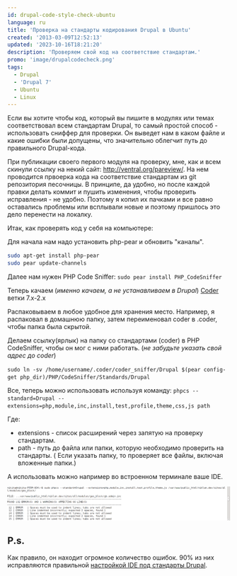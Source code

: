 ```yaml
---
id: drupal-code-style-check-ubuntu
language: ru
title: 'Проверка на стандарты кодирования Drupal в Ubuntu'
created: '2013-03-09T12:52:13'
updated: '2023-10-16T18:21:20'
description: 'Проверяем свой код на соответствие стандартам.'
promo: 'image/drupalcodecheck.png'
tags:
  - Drupal
  - 'Drupal 7'
  - Ubuntu
  - Linux
---
```


Если вы хотите чтобы код, который вы пишите в модулях или темах соответствовал
всем стандартам Drupal, то самый простой способ - использовать сниффер для
проверки. Он выведет нам в каком файле и какие ошибки были допущены, что
значительно облегчит путь до правильного Drupal-кода.

При публикации своего первого модуля на проверку, мне, как и всем скинули ссылку
на некий сайт: http://ventral.org/pareview/. На нем проводится првоерка кода на
соответствие стандартам из git репозитория песочницы. В принципе, да удобно, но
после каждой правки делать коммит и пушить изменения, чтобы проверить
исправления - не удобно. Поэтому я копил их пачками и все равно оставались
проблемы или всплывали новые и поэтому пришлось это дело перенести на локалку.

Итак, как проверять код у себя на компьютере:

Для начала нам надо установить php-pear и обновить "каналы".

```bash
sudo apt-get install php-pear
sudo pear update-channels
```

Далее нам нужен PHP Code Sniffer: `sudo pear install PHP_CodeSniffer`

Теперь качаем (_именно качаем, а не устанавливаем в
Drupal_) [Coder](http://drupal.org/project/coder) ветки 7.x-2.x

Распаковываем в любое удобное для хранения место. Например, я распаковал в
домашнюю папку, затем переименовал coder в .coder, чтобы папка была скрытой.

Делаем ссылку(ярлык) на папку со стандартами (coder) в PHP CodeSniffer, чтобы он
мог с ними работать. (_не забудьте указать свой адрес до coder_)

`sudo ln -sv /home/username/.coder/coder_sniffer/Drupal $(pear config-get php_dir)/PHP/CodeSniffer/Standards/Drupal`

Все, теперь можно использовать используя
команду: `phpcs --standard=Drupal --extensions=php,module,inc,install,test,profile,theme,css,js path`

Где:

- extensions - список расширений через запятую на проверку стандартам.
- path - путь до файла или папки, которую необходимо проверить на стандарты. (
  Если указать папку, то проверяет все файлы, включая вложенные папки.)

А использовать можно например во встроенном терминале ваше IDE.

![Результат проверки на стандарты.](image/1.png)

## P.s.

Как правило, он находит огромное количество ошибок. 90% из них исправляются
правильной [настройкой IDE под стандарты Drupal][d7fb-translate].

[d7fb-translate]: ../../../../2013/01/24/d7fb-translate/index.ru.md
